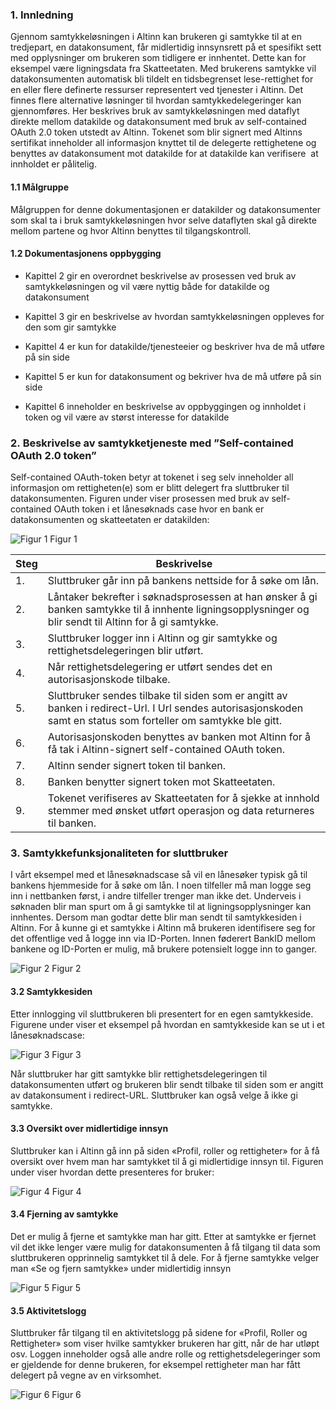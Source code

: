 ### 1. Innledning

Gjennom samtykkeløsningen i Altinn kan brukeren gi samtykke til at en tredjepart, en datakonsument, får midlertidig innsynsrett på et spesifikt sett med opplysninger om brukeren som tidligere er innhentet. Dette kan for eksempel være ligningsdata fra Skatteetaten. Med brukerens samtykke vil datakonsumenten automatisk bli tildelt en tidsbegrenset lese-rettighet for en eller flere definerte ressurser representert ved tjenester i Altinn. Det finnes flere alternative løsninger til hvordan samtykkedelegeringer kan gjennomføres. Her beskrives bruk av samtykkeløsningen med dataflyt direkte mellom datakilde og datakonsument med bruk av self-contained OAuth 2.0 token utstedt av Altinn. Tokenet som blir signert med Altinns sertifikat inneholder all informasjon knyttet til de delegerte rettighetene og benyttes av datakonsument mot datakilde for at datakilde kan verifisere  at innholdet er pålitelig.


#### 1.1 Målgruppe

Målgruppen for denne dokumentasjonen er datakilder og datakonsumenter som skal ta i bruk samtykkeløsningen hvor selve dataflyten skal gå direkte mellom partene og hvor Altinn benyttes til tilgangskontroll.


#### 1.2 Dokumentasjonens oppbygging

* Kapittel 2 gir en overordnet beskrivelse av prosessen ved bruk av samtykkeløsningen og vil være nyttig både for datakilde og datakonsument 

* Kapittel 3 gir en beskrivelse av hvordan samtykkeløsningen oppleves for den som gir samtykke

* Kapittel 4 er kun for datakilde/tjenesteeier og beskriver hva de må utføre på sin side

* Kapittel 5 er kun for datakonsument og bekriver hva de må utføre på sin side

* Kapittel 6 inneholder en beskrivelse av oppbyggingen og innholdet i token og vil være av størst interesse for datakilde  



### 2. Beskrivelse av samtykketjeneste med ”Self-contained OAuth 2.0 token”

Self-contained OAuth-token betyr at tokenet i seg selv inneholder all informasjon om rettigheten(e) som er blitt delegert fra sluttbruker til datakonsumenten. Figuren under viser prosessen med bruk av self-contained OAuth token i et lånesøknads case hvor en bank er datakonsumenten og skatteetaten er datakilden:

![](https://github.com/elwal/docs/blob/master/content/guides/samtykkeBilder/Figur1.jpg "Figur 1")
Figur 1

|Steg|Beskrivelse|
|--------|--------|
| 1. | Sluttbruker går inn på bankens nettside for å søke om lån.|
| 2. | Låntaker bekrefter i søknadsprosessen at han ønsker å gi banken samtykke til å innhente ligningsopplysninger og blir sendt til Altinn for å gi samtykke.|
| 3. | Sluttbruker logger inn i Altinn og gir samtykke og rettighetsdelegeringen blir utført.|
| 4. | Når rettighetsdelegering er utført sendes det en autorisasjonskode tilbake.|
| 5. | Sluttbruker sendes tilbake til siden som er angitt av banken i redirect-Url. I Url sendes autorisasjonskoden samt en status som forteller om samtykke ble gitt.|
| 6. | Autorisasjonskoden benyttes av banken mot Altinn for å få tak i Altinn-signert self-contained OAuth token.| 
| 7. | Altinn sender signert token til banken.| 
|8. | Banken benytter signert token mot Skatteetaten.|                                                                                                              
|9. | Tokenet verifiseres av Skatteetaten for å sjekke at innhold stemmer med ønsket utført operasjon og data returneres til banken.|    

### 3. Samtykkefunksjonaliteten for sluttbruker


I vårt eksempel med et lånesøknadscase så vil en lånesøker typisk gå til bankens hjemmeside for å søke om lån. I noen tilfeller må man logge seg inn i nettbanken først, i andre tilfeller trenger man ikke det. Underveis i søknaden blir man spurt om å gi samtykke til at ligningsopplysninger kan innhentes. Dersom man godtar dette blir man sendt til samtykkesiden i Altinn. For å kunne gi et samtykke i Altinn må brukeren identifisere seg for det offentlige ved å logge inn via ID-Porten. Innen føderert BankID mellom bankene og ID-Porten er mulig, må brukere potensielt logge inn to ganger. 


![](https://github.com/elwal/docs/blob/master/content/guides/samtykkeBilder/Figur2.jpg "Figur 2")
Figur 2

#### 3.2 Samtykkesiden
Etter innlogging vil sluttbrukeren bli presentert for en egen samtykkeside.  Figurene under viser et eksempel på hvordan en samtykkeside kan se ut i et lånesøknadscase:

![](https://github.com/elwal/docs/blob/master/content/guides/samtykkeBilder/Figur3.jpg "Figur 3")
Figur 3

Når sluttbruker har gitt samtykke blir rettighetsdelegeringen til datakonsumenten utført og brukeren blir sendt tilbake til siden som er angitt av datakonsument i redirect-URL. Sluttbruker kan også velge å ikke gi samtykke.

#### 3.3 Oversikt over midlertidige innsyn

Sluttbruker kan i Altinn gå inn på siden «Profil, roller og rettigheter» for å få oversikt over hvem man har samtykket til å gi midlertidige innsyn til. Figuren under viser hvordan dette presenteres for bruker:

![](https://github.com/elwal/docs/blob/master/content/guides/samtykkeBilder/Figur4.jpg "Figur 4")
Figur 4

#### 3.4 Fjerning av samtykke

Det er mulig å fjerne et samtykke man har gitt. Etter at samtykke er fjernet vil det ikke lenger være mulig for datakonsumenten å få tilgang til data som sluttbrukeren opprinnelig samtykket til å dele. For å fjerne samtykke velger man «Se og fjern samtykke» under midlertidig innsyn

![](https://github.com/elwal/docs/blob/master/content/guides/samtykkeBilder/Figur5.jpg "Figur 5")
Figur 5

#### 3.5 Aktivitetslogg

Sluttbruker får tilgang til en aktivitetslogg på sidene for «Profil, Roller og Rettigheter» som viser hvilke samtykker brukeren har gitt, når de har utløpt osv. Loggen inneholder også alle andre rolle og rettighetsdelegeringer som er gjeldende for denne brukeren, for eksempel rettigheter man har fått delegert på vegne av en virksomhet. 

![](https://github.com/elwal/docs/blob/master/content/guides/samtykkeBilder/Figur6.jpg "Figur 6")
Figur 6
